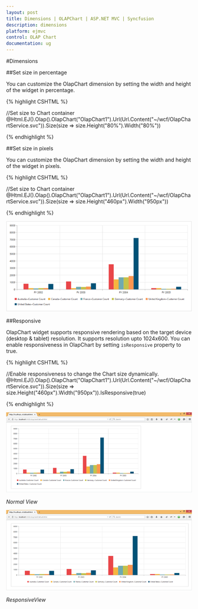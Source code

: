 ```yaml
---
layout: post
title: Dimensions | OLAPChart | ASP.NET MVC | Syncfusion
description: dimensions
platform: ejmvc
control: OLAP Chart
documentation: ug
---
```


#Dimensions

##Set size in percentage

You can customize the OlapChart dimension by setting the width and height of the widget in percentage.

{% highlight CSHTML %}

//Set size to Chart container
@Html.EJ().Olap().OlapChart("OlapChart1").Url(Url.Content("~/wcf/OlapChartService.svc")).Size(size => size.Height("80%").Width("80%"))

{% endhighlight %}

##Set size in pixels

You can customize the OlapChart dimension by setting the width and height of the widget in pixels.

{% highlight CSHTML %}

//Set size to Chart container
@Html.EJ().Olap().OlapChart("OlapChart1").Url(Url.Content("~/wcf/OlapChartService.svc")).Size(size => size.Height("460px").Width("950px"))

{% endhighlight %}

![](Dimensions_images/Dimensions.png) 

##Responsive

OlapChart widget supports responsive rendering based on the target device (desktop & tablet) resolution. It supports resolution upto 1024x600. You can enable responsiveness in OlapChart by setting `isResponsive` property to true.

{% highlight CSHTML %}

//Enable responsiveness to change the Chart size dynamically.
@Html.EJ().Olap().OlapChart("OlapChart1").Url(Url.Content("~/wcf/OlapChartService.svc")).Size(size => size.Height("460px").Width("950px")).IsResponsive(true)

{% endhighlight %}

![](Dimensions_images/NormalView.png)

_Normal View_

![](Dimensions_images/ResponsiveView.png)

_ResponsiveView_